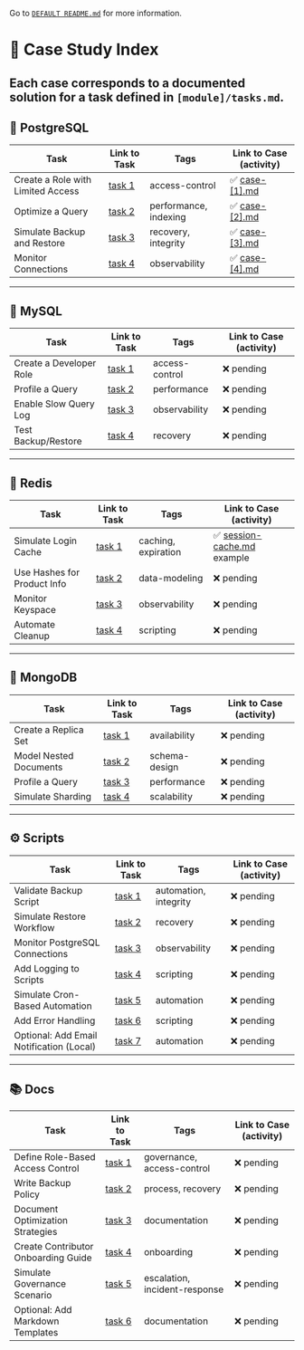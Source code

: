 Go to [`DEFAULT README.md`](./README.md.bk) for more information.

# 📁 Case Study Index

Each case corresponds to a documented solution for a task defined in `[module]/tasks.md`.
---

## 🐘 PostgreSQL

| Task | Link to Task | Tags | Link to Case (activity) |
|------|--------------|------|------|
| Create a Role with Limited Access | [task 1](./sql/postgres/tasks.md#1-create-a-role-with-limited-access) | access-control | ✅  [case-[1].md](./sql/postgres/cases/case-[1].md) |
| Optimize a Query | [task 2](./sql/postgres/tasks.md#2-optimize-a-query) | performance, indexing | ✅ [case-[2].md](./sql/postgres/cases/case-[2].md) |
| Simulate Backup and Restore | [task 3](./sql/postgres/tasks.md#3-simulate-backup-and-restore) | recovery, integrity | ✅ [case-[3].md](./sql/postgres/cases/case-[3].md) |
| Monitor Connections | [task 4](./sql/postgres/tasks.md#4-monitor-connections) | observability | ✅ [case-[4].md](./sql/postgres/cases/case-[4].md) |

---

## 🐬 MySQL

| Task | Link to Task | Tags | Link to Case (activity) |
|------|--------------|------|------|
| Create a Developer Role | [task 1](./sql/mysql/tasks.md#1-create-a-developer-role) | access-control | ❌ pending |
| Profile a Query | [task 2](./sql/mysql/tasks.md#2-profile-a-query) | performance | ❌ pending |
| Enable Slow Query Log | [task 3](./sql/mysql/tasks.md#3-enable-slow-query-log) | observability | ❌ pending |
| Test Backup/Restore | [task 4](./sql/mysql/tasks.md#4-test-backuprestore) | recovery | ❌ pending |

---

## 🔴 Redis

| Task | Link to Task | Tags | Link to Case (activity) |
|------|--------------|------|------|
| Simulate Login Cache | [task 1](./nosql/redis/tasks.md#1-simulate-login-cache) | caching, expiration | ✅ [session-cache.md](../nosql/redis/cases/session-cache.md) example |
| Use Hashes for Product Info | [task 2](./nosql/redis/tasks.md#2-use-hashes-for-product-info) | data-modeling | ❌ pending |
| Monitor Keyspace | [task 3](./nosql/redis/tasks.md#3-monitor-keyspace) | observability | ❌ pending |
| Automate Cleanup | [task 4](./nosql/redis/tasks.md#4-automate-cleanup) | scripting | ❌ pending |

---

## 🍃 MongoDB

| Task | Link to Task | Tags |  Link to Case (activity) |
|------|--------------|------|------|
| Create a Replica Set | [task 1](./nosql/mongo/tasks.md#1-create-a-replica-set-local) | availability | ❌ pending |
| Model Nested Documents | [task 2](./nosql/mongo/tasks.md#2-model-nested-documents) | schema-design | ❌ pending |
| Profile a Query | [task 3](./nosql/mongo/tasks.md#3-profile-a-query) | performance | ❌ pending |
| Simulate Sharding | [task 4](./nosql/mongo/tasks.md#4-simulate-sharding-optional) | scalability | ❌ pending |

---

## ⚙️ Scripts

| Task | Link to Task | Tags | Link to Case (activity) |
|------|--------------|------|------|
| Validate Backup Script | [task 1](./scripts/tasks.md#1-validate-backup-script) | automation, integrity | ❌ pending |
| Simulate Restore Workflow | [task 2](./scripts/tasks.md#2-simulate-restore-workflow) | recovery | ❌ pending |
| Monitor PostgreSQL Connections | [task 3](./scripts/tasks.md#3-monitor-postgresql-connections) | observability | ❌ pending |
| Add Logging to Scripts | [task 4](./scripts/tasks.md#4-add-logging-to-scripts) | scripting | ❌ pending |
| Simulate Cron-Based Automation | [task 5](./scripts/tasks.md#5-simulate-cron-based-automation) | automation | ❌ pending |
| Add Error Handling | [task 6](./scripts/tasks.md#6-add-error-handling) | scripting | ❌ pending |
| Optional: Add Email Notification (Local) | [task 7](./scripts/tasks.md#7-add-email-notification-local) | automation | ❌ pending |

---

## 📚 Docs

| Task | Link to Task | Tags | Link to Case (activity) |
|------|--------------|------|------|
| Define Role-Based Access Control | [task 1](./docs/tasks.md#1-define-role-based-access-control) | governance, access-control | ❌ pending |
| Write Backup Policy | [task 2](./docs/tasks.md#2-write-backup-policy) | process, recovery | ❌ pending |
| Document Optimization Strategies | [task 3](./docs/tasks.md#3-document-optimization-strategies) | documentation | ❌ pending |
| Create Contributor Onboarding Guide | [task 4](./docs/tasks.md#4-create-contributor-onboarding-guide) | onboarding | ❌ pending |
| Simulate Governance Scenario | [task 5](./docs/tasks.md#5-simulate-governance-scenario) | escalation, incident-response | ❌ pending |
| Optional: Add Markdown Templates | [task 6](./docs/tasks.md#6-add-markdown-templates) | documentation | ❌ pending |

